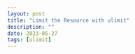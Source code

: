 ```yaml
---
layout: post
title: "Limit the Resource with ulimit"
description: ""
date: 2023-05-27
tags: [ulimit]
---
```


